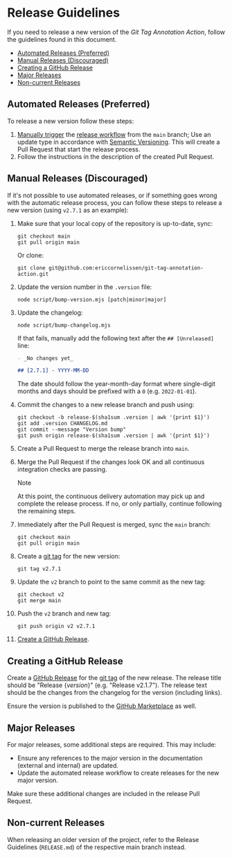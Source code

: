 <!-- SPDX-License-Identifier: CC0-1.0 -->

# Release Guidelines

If you need to release a new version of the _Git Tag Annotation Action_, follow
the guidelines found in this document.

- [Automated Releases (Preferred)](#automated-releases-preferred)
- [Manual Releases (Discouraged)](#manual-releases-discouraged)
- [Creating a GitHub Release](#creating-a-github-release)
- [Major Releases](#major-releases)
- [Non-current Releases](#non-current-releases)

## Automated Releases (Preferred)

To release a new version follow these steps:

1. [Manually trigger] the [release workflow] from the `main` branch; Use an
   update type in accordance with [Semantic Versioning]. This will create a Pull
   Request that start the release process.
1. Follow the instructions in the description of the created Pull Request.

## Manual Releases (Discouraged)

If it's not possible to use automated releases, or if something goes wrong with
the automatic release process, you can follow these steps to release a new
version (using `v2.7.1` as an example):

1. Make sure that your local copy of the repository is up-to-date, sync:

   ```shell
   git checkout main
   git pull origin main
   ```

   Or clone:

   ```shell
   git clone git@github.com:ericcornelissen/git-tag-annotation-action.git
   ```

1. Update the version number in the `.version` file:

   ```shell
   node script/bump-version.mjs [patch|minor|major]
   ```

1. Update the changelog:

   ```shell
   node script/bump-changelog.mjs
   ```

   If that fails, manually add the following text after the `## [Unreleased]`
   line:

   ```markdown
   - _No changes yet_

   ## [2.7.1] - YYYY-MM-DD
   ```

   The date should follow the year-month-day format where single-digit months
   and days should be prefixed with a `0` (e.g. `2022-01-01`).

1. Commit the changes to a new release branch and push using:

   ```shell
   git checkout -b release-$(sha1sum .version | awk '{print $1}')
   git add .version CHANGELOG.md
   git commit --message "Version bump"
   git push origin release-$(sha1sum .version | awk '{print $1}')
   ```

1. Create a Pull Request to merge the release branch into `main`.

1. Merge the Pull Request if the changes look OK and all continuous integration
   checks are passing.

   > [!NOTE]
   > At this point, the continuous delivery automation may pick up and complete
   > the release process. If no, or only partially, continue following the
   > remaining steps.

1. Immediately after the Pull Request is merged, sync the `main` branch:

   ```shell
   git checkout main
   git pull origin main
   ```

1. Create a [git tag] for the new version:

   ```shell
   git tag v2.7.1
   ```

1. Update the `v2` branch to point to the same commit as the new tag:

   ```shell
   git checkout v2
   git merge main
   ```

1. Push the `v2` branch and new tag:

   ```shell
   git push origin v2 v2.7.1
   ```

1. [Create a GitHub Release](#creating-a-github-release).

## Creating a GitHub Release

Create a [GitHub Release] for the [git tag] of the new release. The release
title should be "Release {_version_}" (e.g. "Release v2.1.7"). The release text
should be the changes from the changelog for the version (including links).

Ensure the version is published to the [GitHub Marketplace] as well.

## Major Releases

For major releases, some additional steps are required. This may include:

- Ensure any references to the major version in the documentation (external and
  internal) are updated.
- Update the automated release workflow to create releases for the new major
  version.

Make sure these additional changes are included in the release Pull Request.

## Non-current Releases

When releasing an older version of the project, refer to the Release Guidelines
(`RELEASE.md`) of the respective main branch instead.

[git tag]: https://git-scm.com/book/en/v2/Git-Basics-Tagging
[github marketplace]: https://github.com/marketplace
[github release]: https://docs.github.com/en/repositories/releasing-projects-on-github/managing-releases-in-a-repository
[manually trigger]: https://docs.github.com/en/actions/managing-workflow-runs/manually-running-a-workflow
[release workflow]: ./.github/workflows/release.yml
[semantic versioning]: https://semver.org/spec/v2.0.0.html
